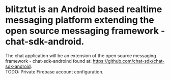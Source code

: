 # blitztut is an Android based realtime messaging platform extending the open source messaging framework - chat-sdk-android. <br/>
The chat application will be an extension of the open source messaging framework - chat-sdk-androind found at: https://github.com/chat-sdk/chat-sdk-android. <br/>
TODO: Private Firebase account configuration. <br/>

